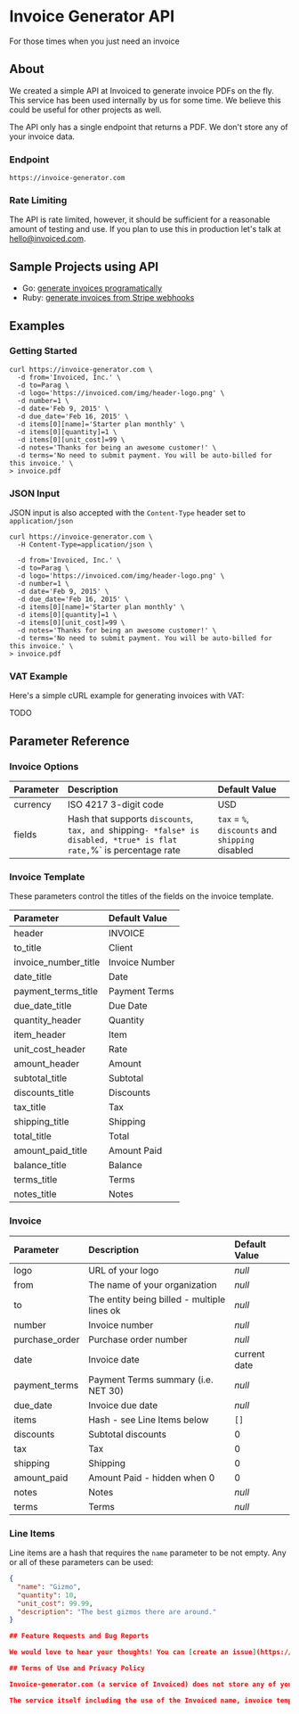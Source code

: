 # Invoice Generator API
For those times when you just need an invoice

## About

We created a simple API at Invoiced to generate invoice PDFs on the fly. This service has been used internally by us for some time. We believe this could be useful for other projects as well.

The API only has a single endpoint that returns a PDF. We don't store any of your invoice data.

### Endpoint

``https://invoice-generator.com``

### Rate Limiting

The API is rate limited, however, it should be sufficient for a reasonable amount of testing and use. If you plan to use this in production let's talk at hello@invoiced.com.

## Sample Projects using API

- Go: [generate invoices programatically](https://github.com/Invoiced/go-invoice-generator-connector)
- Ruby: [generate invoices from Stripe webhooks](https://github.com/Invoiced/ruby-stripe-invoice-generator)

## Examples

### Getting Started

```
curl https://invoice-generator.com \
  -d from='Invoiced, Inc.' \
  -d to=Parag \
  -d logo='https://invoiced.com/img/header-logo.png' \
  -d number=1 \
  -d date='Feb 9, 2015' \
  -d due_date='Feb 16, 2015' \
  -d items[0][name]='Starter plan monthly' \
  -d items[0][quantity]=1 \
  -d items[0][unit_cost]=99 \
  -d notes='Thanks for being an awesome customer!' \
  -d terms='No need to submit payment. You will be auto-billed for this invoice.' \
> invoice.pdf
```

### JSON Input

JSON input is also accepted with the `Content-Type` header set to `application/json`

```
curl https://invoice-generator.com \
  -H Content-Type=application/json \

  -d from='Invoiced, Inc.' \
  -d to=Parag \
  -d logo='https://invoiced.com/img/header-logo.png' \
  -d number=1 \
  -d date='Feb 9, 2015' \
  -d due_date='Feb 16, 2015' \
  -d items[0][name]='Starter plan monthly' \
  -d items[0][quantity]=1 \
  -d items[0][unit_cost]=99 \
  -d notes='Thanks for being an awesome customer!' \
  -d terms='No need to submit payment. You will be auto-billed for this invoice.' \
> invoice.pdf
```

### VAT Example

Here's a simple cURL example for generating invoices with VAT:

TODO

## Parameter Reference

### Invoice Options

|Parameter|Description|Default Value
|:--------|:----------|:------------
currency|ISO 4217 3-digit code|USD
fields|Hash that supports `discounts`, `tax, and `shipping` - *false* is disabled, *true* is flat rate, `%` is percentage rate|`tax` = `%`, `discounts` and `shipping` disabled

### Invoice Template

These parameters control the titles of the fields on the invoice template.

|Parameter|Default Value
|:--------|:------------
header|INVOICE
to_title|Client
invoice_number_title|Invoice Number
date_title|Date
payment_terms_title|Payment Terms
due_date_title|Due Date
quantity_header|Quantity
item_header|Item
unit_cost_header|Rate
amount_header|Amount
subtotal_title|Subtotal
discounts_title|Discounts
tax_title|Tax
shipping_title|Shipping
total_title|Total
amount_paid_title|Amount Paid
balance_title|Balance
terms_title|Terms
notes_title|Notes

### Invoice

|Parameter|Description|Default Value
|:--------|:----------|:------------
logo|URL of your logo|*null*
from|The name of your organization|*null*
to|The entity being billed - multiple lines ok|*null*
number|Invoice number|*null*
purchase_order|Purchase order number|*null*
date|Invoice date|current date
payment_terms|Payment Terms summary (i.e. NET 30)|*null*
due_date|Invoice due date|*null*
items|Hash - see Line Items below|`[]`
discounts|Subtotal discounts|0
tax|Tax|0
shipping|Shipping|0
amount_paid|Amount Paid - hidden when 0|0
notes|Notes|*null*
terms|Terms|*null*

### Line Items

Line items are a hash that requires the `name` parameter to be not empty. Any or all of these parameters can be used:

```json
{
  "name": "Gizmo",
  "quantity": 10,
  "unit_cost": 99.99,
  "description": "The best gizmos there are around."
}

## Feature Requests and Bug Reports

We would love to hear your thoughts! You can [create an issue](https://github.com/Invoiced/invoice-generator-api/issues) on GitHub for any issues you encounter or feature requests. If the matter is more private you can reach us at hello@invoiced.com.

## Terms of Use and Privacy Policy

Invoice-generator.com (a service of Invoiced) does not store any of your information on its servers. You may use documents generated from our service for any purpose, including commercially. The functionality on invoice-generator.com is provided "as is" with no expressed or implied warranties. By using invoice-generator.com you agree to not hold its owner liable for any consequential or incidental damages.

The service itself including the use of the Invoiced name, invoice template, domain names and other distinctive brand features are protected by copyright and other laws: © Invoiced. All rights reserved.